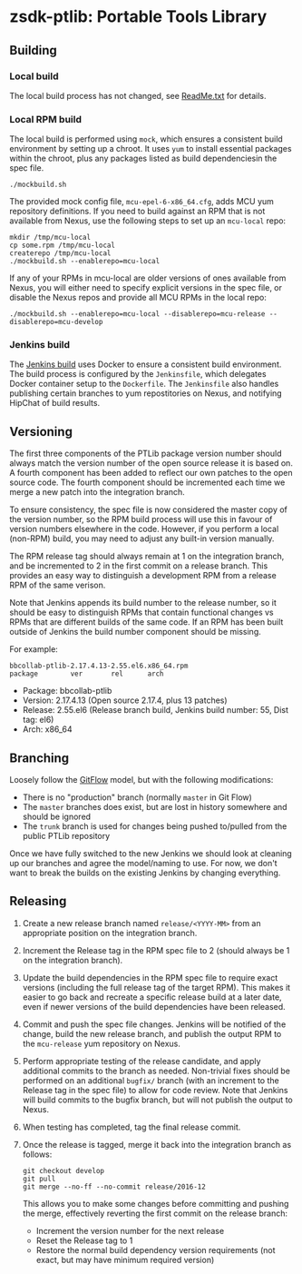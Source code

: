 # zsdk-ptlib: Portable Tools Library

## Building

### Local build

The local build process has not changed, see [ReadMe.txt](ReadMe.txt) for details.

### Local RPM build

The local build is performed using `mock`, which ensures a consistent build
environment by setting up a chroot. It uses `yum` to install essential packages
within the chroot, plus any packages listed as build dependenciesin the spec
file.

    ./mockbuild.sh

The provided mock config file, `mcu-epel-6-x86_64.cfg`, adds MCU yum
repository definitions. If you need to build against an RPM that is not
available from Nexus, use the following steps to set up an `mcu-local` repo:

    mkdir /tmp/mcu-local
    cp some.rpm /tmp/mcu-local
    createrepo /tmp/mcu-local
    ./mockbuild.sh --enablerepo=mcu-local

If any of your RPMs in mcu-local are older versions of ones available from
Nexus, you will either need to specify explicit versions in the spec file, or
disable the Nexus repos and provide all MCU RPMs in the local repo:

    ./mockbuild.sh --enablerepo=mcu-local --disablerepo=mcu-release --disablerepo=mcu-develop

### Jenkins build

The [Jenkins build][1] uses Docker to ensure a consistent build environment. The
build process is configured by the `Jenkinsfile`, which delegates Docker
container setup to the `Dockerfile`. The `Jenkinsfile` also handles publishing
certain branches to yum repostitories on Nexus, and notifying HipChat of build
results.

## Versioning

The first three components of the PTLib package version number should always
match the version number of the open source release it is based on. A fourth
component has been added to reflect our own patches to the open source code. The
fourth component should be incremented each time we merge a new patch into the
integration branch.

To ensure consistency, the spec file is now considered the master copy of the
version number, so the RPM build process will use this in favour of version
numbers elsewhere in the code. However, if you perform a local (non-RPM) build,
you may need to adjust any built-in version manually.

The RPM release tag should always remain at 1 on the integration branch, and be
incremented to 2 in the first commit on a release branch. This provides an easy
way to distinguish a development RPM from a release RPM of the same verison.

Note that Jenkins appends its build number to the release number, so it should
be easy to distinguish RPMs that contain functional changes vs RPMs that are
different builds of the same code. If an RPM has been built outside of Jenkins
the build number component should be missing.

For example:

    bbcollab-ptlib-2.17.4.13-2.55.el6.x86_64.rpm
    package        ver       rel      arch

* Package: bbcollab-ptlib
* Version: 2.17.4.13 (Open source 2.17.4, plus 13 patches)
* Release: 2.55.el6 (Release branch build, Jenkins build number: 55, Dist tag: el6)
* Arch: x86_64

## Branching

Loosely follow the [GitFlow][3] model, but with the following modifications:
* There is no "production" branch (normally `master` in Git Flow)
* The `master` branches does exist, but are lost in history somewhere
  and should be ignored
* The `trunk` branch is used for changes being pushed to/pulled from the public
  PTLib repository

Once we have fully switched to the new Jenkins we should look at cleaning up our
branches and agree the model/naming to use. For now, we don't want to break the
builds on the existing Jenkins by changing everything.

## Releasing

1. Create a new release branch named `release/<YYYY-MM>` from an appropriate
   position on the integration branch.
1. Increment the Release tag in the RPM spec file to 2 (should always be 1 on
   the integration branch).
1. Update the build dependencies in the RPM spec file to require exact versions
   (including the full release tag of the target RPM).
   This makes it easier to go back and recreate a specific release build at a
   later date, even if newer versions of the build dependencies have been
   released.
1. Commit and push the spec file changes. Jenkins will be notified of the
   change, build the new release branch, and publish the output RPM to the
   `mcu-release` yum repository on Nexus.
1. Perform appropriate testing of the release candidate, and apply additional
   commits to the branch as needed. Non-trivial fixes should be performed on an
   additional `bugfix/` branch (with an increment to the Release tag in the
   spec file) to allow for code review. Note that Jenkins will build commits to
   the bugfix branch, but will not publish the output to Nexus.
1. When testing has completed, tag the final release commit.
1. Once the release is tagged, merge it back into the integration branch as
   follows:

       git checkout develop
       git pull
       git merge --no-ff --no-commit release/2016-12

   This allows you to make some changes before committing and pushing the merge,
   effectively reverting the first commit on the release branch:
   * Increment the version number for the next release
   * Reset the Release tag to 1
   * Restore the normal build dependency version requirements (not exact, but
     may have minimum required version)

[1]: http://collab-jenkins.bbpd.io/job/zsdk-ptlib/
[2]: http://semver.org/
[3]: http://nvie.com/posts/a-successful-git-branching-model/
